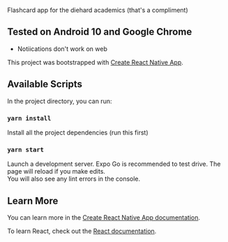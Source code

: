 Flashcard app for the diehard academics (that's a compliment)

## Tested on Android 10 and Google Chrome

-  Notiications don't work on web

This project was bootstrapped with [Create React Native App](https://reactnative.dev/).

## Available Scripts

In the project directory, you can run:

### `yarn install`

Install all the project dependencies (run this first)

### `yarn start`

Launch a development server. Expo Go is recommended to test drive.
The page will reload if you make edits.<br />
You will also see any lint errors in the console.

## Learn More

You can learn more in the [Create React Native App documentation](https://reactnative.dev/docs/getting-started).

To learn React, check out the [React documentation](https://reactjs.org/).
